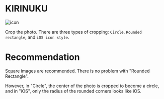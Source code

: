 # KIRINUKU
![icon](https://user-images.githubusercontent.com/77106106/111065762-bfd68a00-84fe-11eb-8038-8e9c68e949b6.png)

Crop the photo.
There are three types of cropping: ```Circle```, ```Rounded rectangle```, and ```iOS icon style```.

# Recommendation
Square images are recommended.
There is no problem with "Rounded Rectangle".

However, in "Circle", the center of the photo is cropped to become a circle, and in "iOS", only the radius of the rounded corners looks like iOS.
